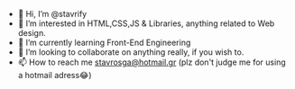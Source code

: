- 👋 Hi, I’m @stavrify
- 👀 I’m interested in HTML,CSS,JS & Libraries, anything related to Web design.
- 🌱 I’m currently learning Front-End Engineering
- 💞️ I’m looking to collaborate on anything really, if you wish to.
- 📫 How to reach me stavrosga@hotmail.gr (plz don't judge me for using a hotmail adress😂)

<!---
stavrify/stavrify is a ✨ special ✨ repository because its `README.md` (this file) appears on your GitHub profile.
You can click the Preview link to take a look at your changes.
--->
